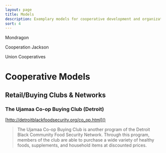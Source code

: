 ```yaml
---
layout: page
title: Models
description: Exemplary models for cooperative development and organization - for coop development initiatives and excellent examples of cooperatives themselves.
sort: 4
---
```


Mondragon


Cooperation Jackson


Union Cooperatives

# Cooperative Models

## Retail/Buying Clubs & Networks

### The Ujamaa Co-op Buying Club (Detroit)

[http://detroitblackfoodsecurity.org/co_op.html]()
> The Ujamaa Co-op Buying Club is another program of the Detroit Black Community Food Security Network. Through this program, members of the club are able to purchase a wide variety of healthy foods, supplements, and household items at discounted prices.



